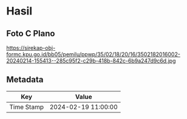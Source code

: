 # Hasil

## Foto C Plano

https://sirekap-obj-formc.kpu.go.id/bb05/pemilu/ppwp/35/02/18/20/16/3502182016002-20240214-155413--285c95f2-c29b-418b-842c-6b9a247d9c6d.jpg


## Metadata

| Key        | Value               |
| ---------- | ------------------- |
| Time Stamp | 2024-02-19 11:00:00 |



